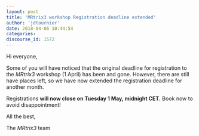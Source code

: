 ```yaml
---
layout: post
title: 'MRtrix3 workshop Registration deadline extended'
author: 'jdtournier'
date: 2018-04-06 10:44:54
categories:
discourse_id: 1572
---
```

Hi everyone, 

Some of you will have noticed that the original deadline for registration to the _MRtrix3_ workshop (1 April) has been and gone. However, there are still have places left, so we have now extended the registration deadline for another month. 

Registrations **will now close on Tuesday 1 May, midnight CET.**
Book now to avoid disappointment! 

All the best,

The _MRtrix3_ team
            